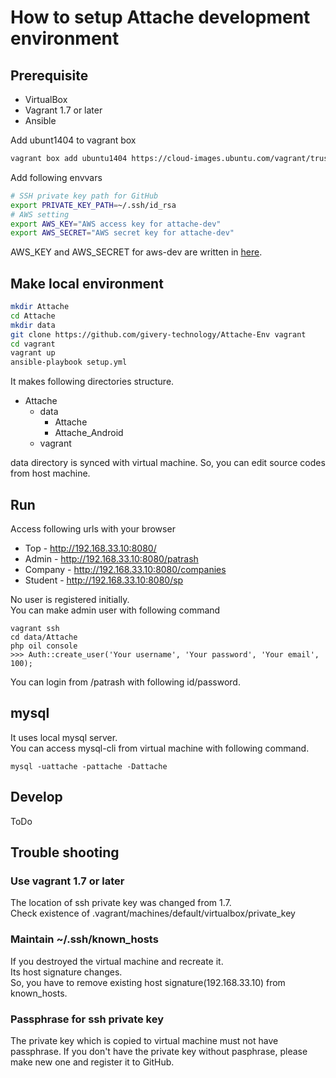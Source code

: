 # How to setup Attache development environment

## Prerequisite

- VirtualBox
- Vagrant 1.7 or later
- Ansible

Add ubunt1404 to vagrant box

``` bash
vagrant box add ubuntu1404 https://cloud-images.ubuntu.com/vagrant/trusty/current/trusty-server-cloudimg-amd64-vagrant-disk1.box
```

Add following envvars

``` bash
# SSH private key path for GitHub
export PRIVATE_KEY_PATH=~/.ssh/id_rsa
# AWS setting
export AWS_KEY="AWS access key for attache-dev"
export AWS_SECRET="AWS secret key for attache-dev"

```

AWS_KEY and AWS_SECRET for aws-dev are written in [here](https://github.com/givery-technology/Attache/wiki/Server%20Management).

## Make local environment

``` bash
mkdir Attache
cd Attache
mkdir data
git clone https://github.com/givery-technology/Attache-Env vagrant
cd vagrant
vagrant up
ansible-playbook setup.yml
```

It makes following directories structure.

- Attache
  - data
    - Attache
    - Attache_Android
  - vagrant

data directory is synced with virtual machine.
So, you can edit source codes from host machine.

## Run
Access following urls with your browser

- Top - http://192.168.33.10:8080/
- Admin - http://192.168.33.10:8080/patrash
- Company - http://192.168.33.10:8080/companies
- Student - http://192.168.33.10:8080/sp

No user is registered initially.  
You can make admin user with following command

```
vagrant ssh
cd data/Attache
php oil console
>>> Auth::create_user('Your username', 'Your password', 'Your email', 100);
```

You can login from /patrash with following id/password.

## mysql
It uses local mysql server.  
You can access mysql-cli from virtual machine with following command.

```
mysql -uattache -pattache -Dattache
```

## Develop
ToDo

## Trouble shooting
### Use vagrant 1.7 or later
The location of ssh private key was changed from 1.7.  
Check existence of .vagrant/machines/default/virtualbox/private_key

### Maintain ~/.ssh/known_hosts
If you destroyed the virtual machine and recreate it.  
Its host signature changes.  
So, you have to remove existing host signature(192.168.33.10) from known_hosts.

### Passphrase for ssh private key
The private key which is copied to virtual machine must not have passphrase.
If you don't have the private key without pasphrase, please make new one and register it to GitHub.
